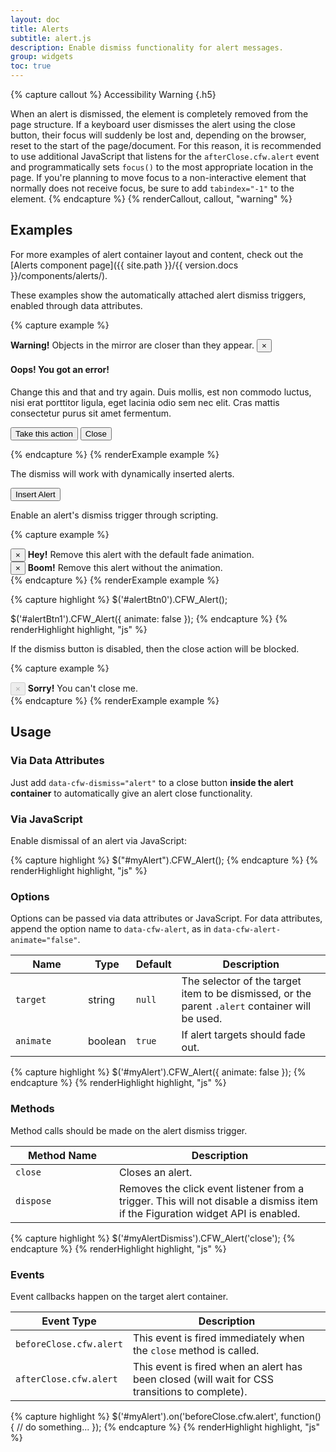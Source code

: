 ```yaml
---
layout: doc
title: Alerts
subtitle: alert.js
description: Enable dismiss functionality for alert messages.
group: widgets
toc: true
---
```


{% capture callout %}
Accessibility Warning
{.h5}

When an alert is dismissed, the element is completely removed from the page structure. If a keyboard user dismisses the alert using the close button, their focus will suddenly be lost and, depending on the browser, reset to the start of the page/document. For this reason, it is  recommended to use additional JavaScript that listens for the `afterClose.cfw.alert` event and programmatically sets `focus()` to the most appropriate location in the page. If you're planning to move focus to a non-interactive element that normally does not receive focus, be sure to add `tabindex="-1"` to the element.
{% endcapture %}
{% renderCallout, callout, "warning" %}

## Examples

For more examples of alert container layout and content, check out the [Alerts component page]({{ site.path }}/{{ version.docs }}/components/alerts/).

These examples show the automatically attached alert dismiss triggers, enabled through data attributes.

{% capture example %}
<div class="alert alert-warning" role="alert">
  <strong>Warning!</strong> Objects in the mirror are closer than they appear.
  <button type="button" class="close" data-cfw-dismiss="alert" aria-label="Close"><span aria-hidden="true">&times;</span></button>
</div>

<div class="alert alert-danger" role="alert">
  <h4>Oops! You got an error!</h4>
  <p>Change this and that and try again. Duis mollis, est non commodo luctus, nisi erat porttitor ligula, eget lacinia odio sem nec elit. Cras mattis consectetur purus sit amet fermentum.</p>
  <p>
    <button type="button" class="btn btn-danger">Take this action</button>
    <button type="button" class="btn btn-secondary" data-cfw-dismiss="alert">Close</button>
  </p>
</div>
{% endcapture %}
{% renderExample example %}

The dismiss will work with dynamically inserted alerts.

<div class="cf-example cf-example-bottom">
  <p>
    <button type="button" class="btn btn-outline-primary" id="alert-create">Insert Alert</button>
  </p>
  <div id="alert-demo"></div>

  <script>
    $('#alert-create').on('click', function(e) {
      if (e) e.preventDefault();
      $('#alert-demo').after('<div class="alert alert-info" role="alert"><button type="button" class="close" data-cfw-dismiss="alert" aria-label="Close"><span aria-hidden="true">&times</span></button><strong>Sample alert!</strong> Click my close button --&gt;</div>');
    });
  </script>
</div>

Enable an alert's dismiss trigger through scripting.

{% capture example %}
<div class="alert alert-primary" role="alert">
  <button id="alertBtn0" type="button" class="close" aria-label="Close"><span aria-hidden="true">&times;</span></button>
  <strong>Hey!</strong> Remove this alert with the default fade animation.
</div>

<div class="alert alert-secondary" role="alert" id="alert1">
  <button id="alertBtn1" type="button" class="close" aria-label="Close"><span aria-hidden="true">&times;</span></button>
  <strong>Boom!</strong> Remove this alert without the animation.
</div>
{% endcapture %}
{% renderExample example %}

{% capture highlight %}
$('#alertBtn0').CFW_Alert();

$('#alertBtn1').CFW_Alert({
  animate: false
});
{% endcapture %}
{% renderHighlight highlight, "js" %}

<script>
$('#alertBtn0').CFW_Alert();
$('#alertBtn1').CFW_Alert({ animate: false });
</script>

If the dismiss button is disabled, then the close action will be blocked.

{% capture example %}
<div class="alert alert-danger" role="alert">
  <button type="button" class="close" data-cfw-dismiss="alert" aria-label="Close" disabled><span aria-hidden="true">&times;</span></button>
  <strong>Sorry!</strong> You can't close me.
</div>
{% endcapture %}
{% renderExample example %}

## Usage

### Via Data Attributes

Just add `data-cfw-dismiss="alert"` to a close button **inside the alert container** to automatically give an alert close functionality.

### Via JavaScript

Enable dismissal of an alert via JavaScript:

{% capture highlight %}
$("#myAlert").CFW_Alert();
{% endcapture %}
{% renderHighlight highlight, "js" %}

### Options

Options can be passed via data attributes or JavaScript. For data attributes, append the option name to `data-cfw-alert`, as in `data-cfw-alert-animate="false"`.

<div class="table-scroll">
  <table class="table table-bordered table-striped">
    <thead>
      <tr>
        <th style="width: 100px;">Name</th>
        <th style="width: 50px;">Type</th>
        <th style="width: 50px;">Default</th>
        <th>Description</th>
      </tr>
    </thead>
    <tbody>
      <tr>
        <td><code>target</code></td>
        <td>string</td>
        <td><code>null</code></td>
        <td>The selector of the target item to be dismissed, or the parent <code>.alert</code> container will be used.</td>
      </tr>
      <tr>
        <td><code>animate</code></td>
        <td>boolean</td>
        <td><code>true</code></td>
        <td>If alert targets should fade out.</td>
      </tr>
    </tbody>
  </table>
</div>

{% capture highlight %}
$('#myAlert').CFW_Alert({
    animate: false
});
{% endcapture %}
{% renderHighlight highlight, "js" %}

### Methods

Method calls should be made on the alert dismiss trigger.

<div class="table-scroll">
  <table class="table table-bordered table-striped">
    <thead>
      <tr>
        <th style="width: 150px;">Method Name</th>
        <th>Description</th>
      </tr>
    </thead>
    <tbody>
      <tr>
        <td><code>close</code></td>
        <td>Closes an alert.</td>
      </tr>
      <tr>
        <td><code>dispose</code></td>
        <td>Removes the click event listener from a trigger. This will not disable a dismiss item if the Figuration widget API is enabled.</td>
      </tr>
    </tbody>
  </table>
</div>

{% capture highlight %}
$('#myAlertDismiss').CFW_Alert('close');
{% endcapture %}
{% renderHighlight highlight, "js" %}

### Events

Event callbacks happen on the target alert container.

<div class="table-scroll">
  <table class="table table-bordered table-striped">
    <thead>
      <tr>
        <th style="width: 150px;">Event Type</th>
        <th>Description</th>
      </tr>
    </thead>
    <tbody>
      <tr>
        <td><code>beforeClose.cfw.alert</code></td>
        <td>This event is fired immediately when the <code>close</code> method is called.</td>
      </tr>
      <tr>
        <td><code>afterClose.cfw.alert</code></td>
        <td>This event is fired when an alert has been closed (will wait for CSS transitions to complete).</td>
      </tr>
    </tbody>
  </table>
</div>

{% capture highlight %}
$('#myAlert').on('beforeClose.cfw.alert', function() {
  // do something...
});
{% endcapture %}
{% renderHighlight highlight, "js" %}
